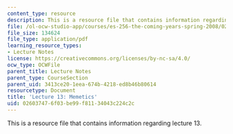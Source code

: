 ```yaml
---
content_type: resource
description: This is a resource file that contains information regarding lecture 13.
file: /ol-ocw-studio-app/courses/es-256-the-coming-years-spring-2008/026037476f03be99f81134043c224c2c_MITES_256S08_Lec13.pdf
file_size: 134624
file_type: application/pdf
learning_resource_types:
- Lecture Notes
license: https://creativecommons.org/licenses/by-nc-sa/4.0/
ocw_type: OCWFile
parent_title: Lecture Notes
parent_type: CourseSection
parent_uid: 3413ce20-1eea-674b-4218-ed8b46b80614
resourcetype: Document
title: 'Lecture 13: Memetics'
uid: 02603747-6f03-be99-f811-34043c224c2c
---
```

This is a resource file that contains information regarding lecture 13.
